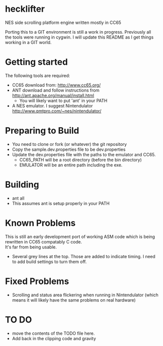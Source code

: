 hecklifter
==========

NES side scrolling platform engine written mostly in CC65


Porting this to a GIT environment is still a work in progress.   Previously all the tools were running in cygwin.
I will update this README as I get things working in a GIT world.

Getting started
================
The following tools are required:
 - CC65   download from: http://www.cc65.org/
 - ANT    download and follow instructions from http://ant.apache.org/manual/install.html
   -   You will likely want to put 'ant' in your PATH
 - A NES emulator.   I suggest Nintendulator  http://www.qmtpro.com/~nes/nintendulator/

Preparing to Build
================
 - You need to clone or fork (or whatever)  the git repository
 - Copy the sample.dev.properties file to be dev.properties
 - Update the dev.properties file with the paths to the emulator and CC65.
    -  CC65_PATH will be a root directory (before the bin directory)
    -  EMULATOR will be an entire path including the exe.

Building
=========
 - ant all
 - This assumes ant is setup properly in your PATH 

Known Problems
==============
This is still an early development port of working ASM code which is being rewritten in CC65 compatably C code.  
It's far from being usable.
- Several grey lines at the top.  Those are added to indicate timing.  I need to add build settings to turn them off.

Fixed Problems
==============
- Scrolling and status area flickering when running in Nintendulator (which means it will likely have the same problems on real hardware)


TO DO
======
- move the contents of the TODO file here.
- Add back in the clipping code and gravity
